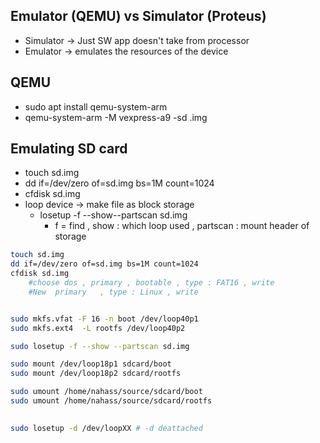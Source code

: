 ## Emulator (QEMU) vs Simulator (Proteus)
- Simulator -> Just SW app doesn't take from processor
- Emulator  -> emulates the resources of the device 

## QEMU
- sudo apt install qemu-system-arm
- qemu-system-arm -M vexpress-a9 -sd .img

## Emulating SD card
- touch sd.img
- dd if=/dev/zero of=sd.img bs=1M count=1024
- cfdisk sd.img
- loop device -> make file as block storage
	- losetup -f --show--partscan sd.img
		- f = find  ,  show : which loop used , partscan : mount header of storage 

```sh
touch sd.img
dd if=/dev/zero of=sd.img bs=1M count=1024
cfdisk sd.img
	#choose dos , primary , bootable , type : FAT16 , write
	#New  primary   , type : Linux , write


sudo mkfs.vfat -F 16 -n boot /dev/loop40p1
sudo mkfs.ext4  -L rootfs /dev/loop40p2

sudo losetup -f --show --partscan sd.img

sudo mount /dev/loop18p1 sdcard/boot
sudo mount /dev/loop18p2 sdcard/rootfs

sudo umount /home/nahass/source/sdcard/boot
sudo umount /home/nahass/source/sdcard/rootfs

 
sudo losetup -d /dev/loopXX # -d deattached

```